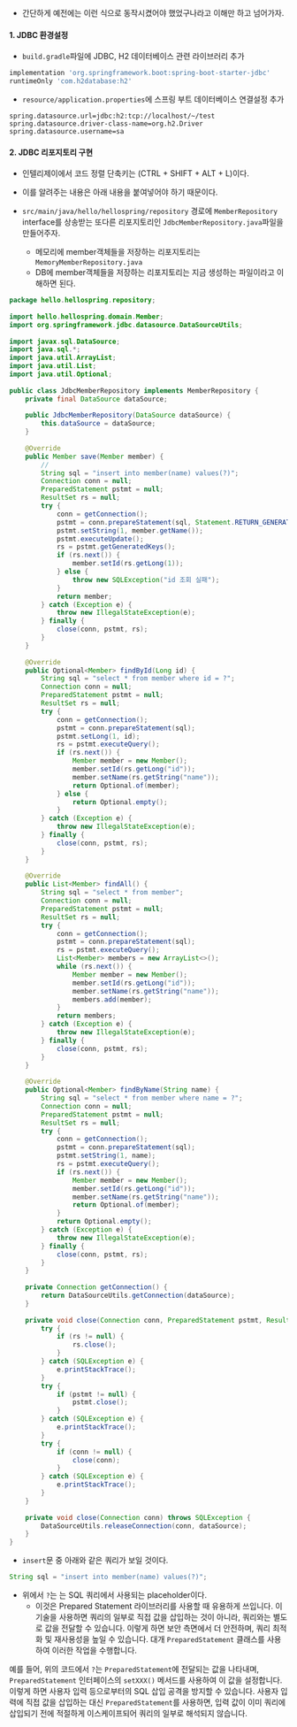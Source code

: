 
- 간단하게 예전에는 이런 식으로 동작시켰어야 했었구나라고 이해만 하고 넘어가자.

#### 1. JDBC 환경설정

- `build.gradle`파일에 JDBC, H2 데이터베이스 관련 라이브러리 추가
```gradle
implementation 'org.springframework.boot:spring-boot-starter-jdbc'
runtimeOnly 'com.h2database:h2'
```

- `resource/application.properties`에 스프링 부트 데이터베이스 연결설정 추가 
```null
spring.datasource.url=jdbc:h2:tcp://localhost/~/test
spring.datasource.driver-class-name=org.h2.Driver
spring.datasource.username=sa
```


#### 2. JDBC 리포지토리 구현

- 인텔리제이에서 코드 정렬 단축키는 (CTRL + SHIFT + ALT + L)이다. 
- 이를 알려주는 내용은 아래 내용을 붙여넣어야 하기 때문이다.

- `src/main/java/hello/hellospring/repository` 경로에 `MemberRepository` interface를 상송받는 또다른 리포지토리인 `JdbcMemberRepository.java`파일을 만들어주자.
	- 메모리에 member객체들을 저장하는 리포지토리는 `MemoryMemberRepository.java`
	- DB에 member객체들을 저장하는 리포지토리는 지금 생성하는 파일이라고 이해하면 된다.

```java
package hello.hellospring.repository;  
  
import hello.hellospring.domain.Member;  
import org.springframework.jdbc.datasource.DataSourceUtils;  
  
import javax.sql.DataSource;  
import java.sql.*;  
import java.util.ArrayList;  
import java.util.List;  
import java.util.Optional;  
  
public class JdbcMemberRepository implements MemberRepository {  
    private final DataSource dataSource;  
  
    public JdbcMemberRepository(DataSource dataSource) {  
        this.dataSource = dataSource;  
    }  
  
    @Override  
    public Member save(Member member) {  
	    //
        String sql = "insert into member(name) values(?)";  
        Connection conn = null;  
        PreparedStatement pstmt = null;  
        ResultSet rs = null;  
        try {  
            conn = getConnection();  
            pstmt = conn.prepareStatement(sql, Statement.RETURN_GENERATED_KEYS);  
            pstmt.setString(1, member.getName());  
            pstmt.executeUpdate();  
            rs = pstmt.getGeneratedKeys();  
            if (rs.next()) {  
                member.setId(rs.getLong(1));  
            } else {  
                throw new SQLException("id 조회 실패");  
            }  
            return member;  
        } catch (Exception e) {  
            throw new IllegalStateException(e);  
        } finally {  
            close(conn, pstmt, rs);  
        }  
    }  
  
    @Override  
    public Optional<Member> findById(Long id) {  
        String sql = "select * from member where id = ?";  
        Connection conn = null;  
        PreparedStatement pstmt = null;  
        ResultSet rs = null;  
        try {  
            conn = getConnection();  
            pstmt = conn.prepareStatement(sql);  
            pstmt.setLong(1, id);  
            rs = pstmt.executeQuery();  
            if (rs.next()) {  
                Member member = new Member();  
                member.setId(rs.getLong("id"));  
                member.setName(rs.getString("name"));  
                return Optional.of(member);  
            } else {  
                return Optional.empty();  
            }  
        } catch (Exception e) {  
            throw new IllegalStateException(e);  
        } finally {  
            close(conn, pstmt, rs);  
        }  
    }  
  
    @Override  
    public List<Member> findAll() {  
        String sql = "select * from member";  
        Connection conn = null;  
        PreparedStatement pstmt = null;  
        ResultSet rs = null;  
        try {  
            conn = getConnection();  
            pstmt = conn.prepareStatement(sql);  
            rs = pstmt.executeQuery();  
            List<Member> members = new ArrayList<>();  
            while (rs.next()) {  
                Member member = new Member();  
                member.setId(rs.getLong("id"));  
                member.setName(rs.getString("name"));  
                members.add(member);  
            }  
            return members;  
        } catch (Exception e) {  
            throw new IllegalStateException(e);  
        } finally {  
            close(conn, pstmt, rs);  
        }  
    }  
  
    @Override  
    public Optional<Member> findByName(String name) {  
        String sql = "select * from member where name = ?";  
        Connection conn = null;  
        PreparedStatement pstmt = null;  
        ResultSet rs = null;  
        try {  
            conn = getConnection();  
            pstmt = conn.prepareStatement(sql);  
            pstmt.setString(1, name);  
            rs = pstmt.executeQuery();  
            if (rs.next()) {  
                Member member = new Member();  
                member.setId(rs.getLong("id"));  
                member.setName(rs.getString("name"));  
                return Optional.of(member);  
            }  
            return Optional.empty();  
        } catch (Exception e) {  
            throw new IllegalStateException(e);  
        } finally {  
            close(conn, pstmt, rs);  
        }  
    }  
  
    private Connection getConnection() {  
        return DataSourceUtils.getConnection(dataSource);  
    }  
  
    private void close(Connection conn, PreparedStatement pstmt, ResultSet rs) {  
        try {  
            if (rs != null) {  
                rs.close();  
            }  
        } catch (SQLException e) {  
            e.printStackTrace();  
        }  
        try {  
            if (pstmt != null) {  
                pstmt.close();  
            }  
        } catch (SQLException e) {  
            e.printStackTrace();  
        }  
        try {  
            if (conn != null) {  
                close(conn);  
            }  
        } catch (SQLException e) {  
            e.printStackTrace();  
        }  
    }  
  
    private void close(Connection conn) throws SQLException {  
        DataSourceUtils.releaseConnection(conn, dataSource);  
    }  
}
```

- `insert`문 중 아래와 같은 쿼리가 보일 것이다.
```java
String sql = "insert into member(name) values(?)";  
```

- 위에서 `?`는 는 SQL 쿼리에서 사용되는 placeholder이다.
	- 이것은 Prepared Statement 라이브러리를 사용할 때 유용하게 쓰입니다. 이 기술을 사용하면 쿼리의 일부로 직접 값을 삽입하는 것이 아니라, 쿼리와는 별도로 값을 전달할 수 있습니다. 이렇게 하면 보안 측면에서 더 안전하며, 쿼리 최적화 및 재사용성을 높일 수 있습니다. 대개 `PreparedStatement` 클래스를 사용하여 이러한 작업을 수행합니다.

예를 들어, 위의 코드에서 `?`는 `PreparedStatement`에 전달되는 값을 나타내며, `PreparedStatement` 인터페이스의 `setXXX()` 메서드를 사용하여 이 값을 설정합니다. 이렇게 하면 사용자 입력 등으로부터의 SQL 삽입 공격을 방지할 수 있습니다. 사용자 입력에 직접 값을 삽입하는 대신 `PreparedStatement`를 사용하면, 입력 값이 이미 쿼리에 삽입되기 전에 적절하게 이스케이프되어 쿼리의 일부로 해석되지 않습니다.